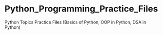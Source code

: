 # Python_Programming_Practice_Files
Python Topics Practice Files (Basics of Python, OOP in Python, DSA in Python)
